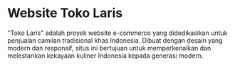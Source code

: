 # Website Toko Laris

"Toko Laris" adalah proyek website e-commerce yang didedikasikan untuk penjualan camilan tradisional khas Indonesia. Dibuat dengan desain yang modern dan responsif, situs ini bertujuan untuk memperkenalkan dan melestarikan kekayaan kuliner Indonesia kepada generasi modern.
